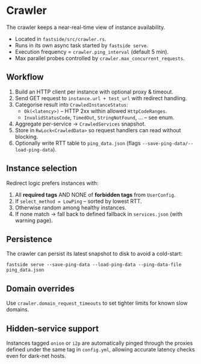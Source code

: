 # Crawler

The crawler keeps a near-real-time view of instance availability.

* Located in `fastside/src/crawler.rs`.
* Runs in its own async task started by `fastside serve`.
* Execution frequency = `crawler.ping_interval` (default 5 min).
* Max parallel probes controlled by `crawler.max_concurrent_requests`.

## Workflow

1. Build an HTTP client per instance with optional proxy & timeout.
2. Send GET request to `instance.url + test_url` with redirect handling.
3. Categorise result into `CrawledInstanceStatus`:
   * `Ok(<latency>)` – HTTP 2xx within allowed `HttpCodeRanges`.
   * `InvalidStatusCode`, `TimedOut`, `StringNotFound`, … – see enum.
4. Aggregate per-service → `CrawledServices` snapshot.
5. Store in `RwLock<CrawledData>` so request handlers can read without blocking.
6. Optionally write RTT table to `ping_data.json` (flags `--save-ping-data/--load-ping-data`).

## Instance selection

Redirect logic prefers instances with:

1. All **required tags** AND NONE of **forbidden tags** from `UserConfig`.
2. If `select_method = LowPing` – sorted by lowest RTT.
3. Otherwise random among healthy instances.
4. If none match → fall back to defined fallback in `services.json` (with warning page).

## Persistence

The crawler can persist its latest snapshot to disk to avoid a cold-start:

```
fastside serve --save-ping-data --load-ping-data --ping-data-file ping_data.json
```

## Domain overrides

Use `crawler.domain_request_timeouts` to set tighter limits for known slow domains.

## Hidden-service support

Instances tagged `onion` or `i2p` are automatically pinged through the proxies defined under the same tag in `config.yml`, allowing accurate latency checks even for dark-net hosts.
